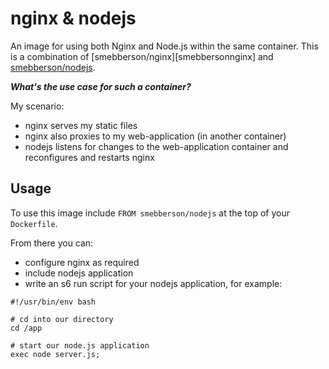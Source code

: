 nginx & nodejs
==============

An image for using both Nginx and Node.js within the same container. This is a combination of [smebberson/nginx][smebbersonnginx] and [smebberson/nodejs][smebbersonnodejs].

[smebbersonngix]: https://registry.hub.docker.com/u/smebberson/nginx/
[smebbersonnodejs]: https://registry.hub.docker.com/u/smebberson/nodejs/

_**What's the use case for such a container?**_

My scenario:

- nginx serves my static files
- nginx also proxies to my web-application (in another container)
- nodejs listens for changes to the web-application container and reconfigures and restarts nginx

Usage
-----

To use this image include `FROM smebberson/nodejs` at the top of your `Dockerfile`.

From there you can:

- configure nginx as required
- include nodejs application
- write an s6 run script for your nodejs application, for example:

```
#!/usr/bin/env bash

# cd into our directory
cd /app

# start our node.js application
exec node server.js;
```
